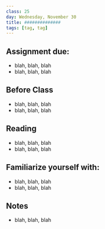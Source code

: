 ```yaml
---
class: 25
day: Wednesday, November 30
title: ##############
tags: [tag, tag]
---
```


## Assignment due: 
- blah, blah, blah 
- blah, blah, blah 

## Before Class 
- blah, blah, blah 
- blah, blah, blah 

## Reading 
- blah, blah, blah 
- blah, blah, blah 

## Familiarize yourself with: 
- blah, blah, blah 
- blah, blah, blah 

## Notes 
- blah, blah, blah